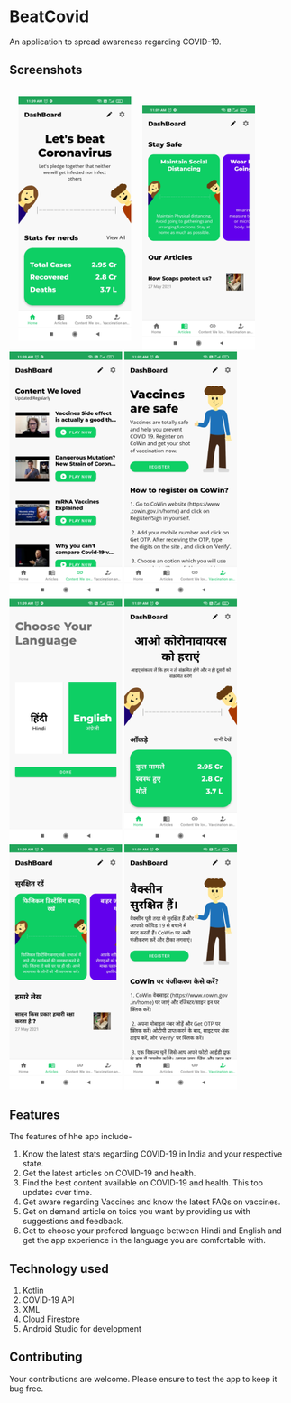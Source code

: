 # BeatCovid
An application to spread awareness regarding COVID-19.

## Screenshots
<p float="left">
  <img src = "/app/src/main/res/drawable/ss1.jpg" alt  = "Screenshot" width = "200px" style = "padding: 1rem"/>
<img src = "/app/src/main/res/drawable/ss2.jpg" alt  = "Screenshot" width = "200px"/>
<img src = "/app/src/main/res/drawable/ss3.jpg" alt  = "Screenshot" width = "200px"/>
<img src = "/app/src/main/res/drawable/ss4.jpg" alt  = "Screenshot" width = "200px"/>
<img src = "/app/src/main/res/drawable/ss5.jpg" alt  = "Screenshot" width = "200px"/>
<img src = "/app/src/main/res/drawable/ss6.jpg" alt  = "Screenshot" width = "200px"/>
<img src = "/app/src/main/res/drawable/ss7.jpg" alt  = "Screenshot" width = "200px"/>
<img src = "/app/src/main/res/drawable/ss8.jpg" alt  = "Screenshot" width = "200px"/>
</p>


## Features
The features of hhe app include-
1. Know the latest stats regarding COVID-19 in India and your respective state.
2. Get the latest articles on COVID-19 and health.
3. Find the best content available on COVID-19 and health. This too updates over time.
4. Get aware regarding Vaccines and know the latest FAQs on vaccines.
5. Get on demand article on toics you want by providing us with suggestions and feedback.
6. Get to choose your prefered language between Hindi and English and get the app experience in the language you are comfortable with.

## Technology used
1. Kotlin
2. COVID-19 API
3. XML
4. Cloud Firestore
5. Android Studio for development

## Contributing
Your contributions are welcome. Please ensure to test the app to keep it bug free.
